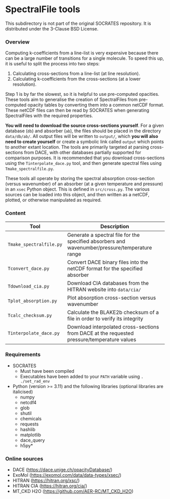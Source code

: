 # SpectralFile tools

This subdirectory is not part of the original SOCRATES repository. It is distributed under the 3-Clause BSD License.

### Overview

Computing k-coefficients from a line-list is very expensive because there can be a large number of transitions for a single molecule. To speed this up, it is useful to split the process into two steps:
1. Calculating cross-sections from a line-list (at line resolution).    
2. Calculating k-coefficients from the cross-sections (at a lower resolution).     
  
Step 1 is by far the slowest, so it is helpful to use pre-computed opacities. These tools aim to generalise the creation of SpectralFiles from pre-computed opacity tables by converting them into a common netCDF format. These netCDF files can then be read by SOCRATES when generating SpectralFiles with the required properties.

**You will need to download the source cross-sections yourself**. For a given database (`db`) and absorber (`ab`), the files should be placed in the directory `data/db/ab/`. All output files will be written to `output/`, which **you will also need to create yourself** or create a symbolic link called `output` which points to another extant location. The tools are primarily targeted at parsing cross-sections from DACE, with other databases partially supported for comparison purposes. It is recommended that you download cross-sections using the `Tinterpolate_dace.py` tool, and then generate spectral files using `Tmake_spectralfile.py`.

These tools all operate by storing the spectral absorption cross-section (versus wavenumber) of an absorber (at a given temperature and pressure) in an `xsec` Python object. This is defined in `src/cross.py`. The various sources can be loaded into this object, and then written as a netCDF, plotted, or otherwise manipulated as required.

### Content

| Tool                     | Description   |   
|--------------------------|---------------|
| `Tmake_spectralfile.py`  | Generate a spectral file for the specified absorbers and wavenumber/pressure/temperature range |
| `Tconvert_dace.py`       | Convert DACE binary files into the netCDF format for the specified absorber   | 
| `Tdownload_cia.py`       | Download CIA databases from the HITRAN website into `data/cia/` |
| `Tplot_absorption.py`    | Plot absorption cross-section versus wavenumber  |
| `Tcalc_checksum.py`      | Calculate the BLAKE2b checksum of a file in order to verify its integrity  |
| `Tinterpolate_dace.py`   | Download interpolated cross-sections from DACE at the requested pressure/temperature values  |


### Requirements

* SOCRATES
   - Must have been compiled
   - Executables have been added to your `PATH` variable using `. ./set_rad_env`
* Python (version >= 3.11) and the following libraries (optional libraries are italicised)
   - numpy
   - netcdf4
   - glob
   - shutil
   - chemicals
   - requests
   - hashlib
   - matplotlib
   - dace_query
   - h5py*

### Online sources
* DACE (https://dace.unige.ch/opacityDatabase/)
* ExoMol (https://exomol.com/data/data-types/xsec/)
* HITRAN (https://hitran.org/xsc/)
* HITRAN CIA (https://hitran.org/cia/)
* MT_CKD H2O (https://github.com/AER-RC/MT_CKD_H2O)

